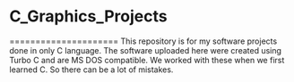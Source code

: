 # C_Graphics_Projects
=====================
This repository is for my software projects done in only C language. The software uploaded here were created using Turbo C and are MS DOS compatible. We worked with these when we first learned C. So there can be a lot of mistakes.
